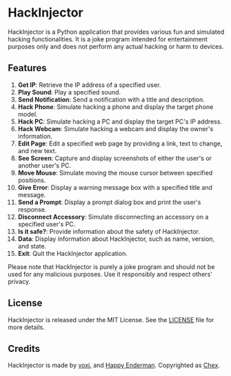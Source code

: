 # HackInjector

HackInjector is a Python application that provides various fun and simulated hacking functionalities. It is a joke program intended for entertainment purposes only and does not perform any actual hacking or harm to devices.

## Features

1. **Get IP**: Retrieve the IP address of a specified user.
2. **Play Sound**: Play a specified sound.
3. **Send Notification**: Send a notification with a title and description.
4. **Hack Phone**: Simulate hacking a phone and display the target phone model.
5. **Hack PC**: Simulate hacking a PC and display the target PC's IP address.
6. **Hack Webcam**: Simulate hacking a webcam and display the owner's information.
7. **Edit Page**: Edit a specified web page by providing a link, text to change, and new text.
8. **See Screen**: Capture and display screenshots of either the user's or another user's PC.
9. **Move Mouse**: Simulate moving the mouse cursor between specified positions.
10. **Give Error**: Display a warning message box with a specified title and message.
11. **Send a Prompt**: Display a prompt dialog box and print the user's response.
12. **Disconnect Accessory**: Simulate disconnecting an accessory on a specified user's PC.
13. **Is it safe?**: Provide information about the safety of HackInjector.
14. **Data**: Display information about HackInjector, such as name, version, and state.
15. **Exit**: Quit the HackInjector application.

Please note that HackInjector is purely a joke program and should not be used for any malicious purposes. Use it responsibly and respect others' privacy.

## License

HackInjector is released under the MIT License. See the [LICENSE](LICENSE) file for more details.

## Credits

HackInjector is made by [voxj.](https://github.com/voxj) and [Happy Enderman](https://github.com/HappyEnderman). Copyrighted as [Chex](https://github.com/ChexCo).
